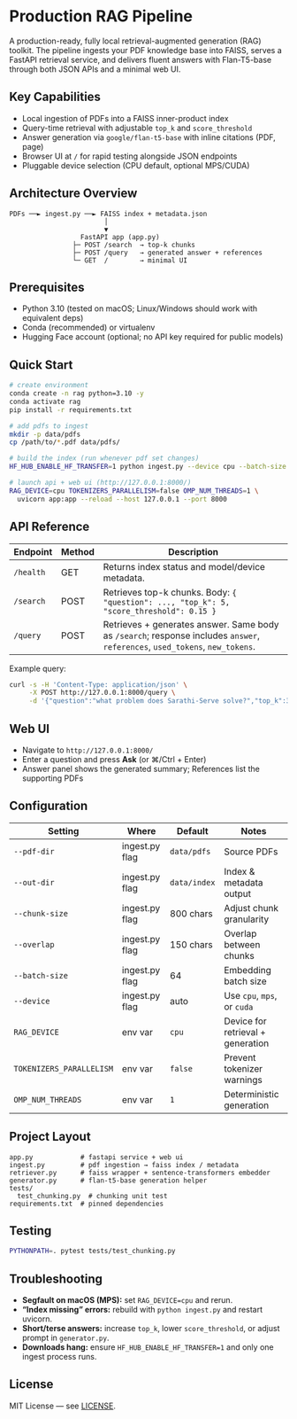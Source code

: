 # Production RAG Pipeline

A production-ready, fully local retrieval-augmented generation (RAG) toolkit. The
pipeline ingests your PDF knowledge base into FAISS, serves a FastAPI retrieval
service, and delivers fluent answers with Flan-T5-base through both JSON APIs and
a minimal web UI.

## Key Capabilities

- Local ingestion of PDFs into a FAISS inner-product index
- Query-time retrieval with adjustable `top_k` and `score_threshold`
- Answer generation via `google/flan-t5-base` with inline citations (PDF, page)
- Browser UI at `/` for rapid testing alongside JSON endpoints
- Pluggable device selection (CPU default, optional MPS/CUDA)

## Architecture Overview

```text
PDFs ──► ingest.py ──► FAISS index + metadata.json
                        │
                        ▼
                  FastAPI app (app.py)
                ├─ POST /search  → top-k chunks
                ├─ POST /query   → generated answer + references
                └─ GET  /        → minimal UI
```

## Prerequisites

- Python 3.10 (tested on macOS; Linux/Windows should work with equivalent deps)
- Conda (recommended) or virtualenv
- Hugging Face account (optional; no API key required for public models)

## Quick Start

```bash
# create environment
conda create -n rag python=3.10 -y
conda activate rag
pip install -r requirements.txt

# add pdfs to ingest
mkdir -p data/pdfs
cp /path/to/*.pdf data/pdfs/

# build the index (run whenever pdf set changes)
HF_HUB_ENABLE_HF_TRANSFER=1 python ingest.py --device cpu --batch-size 16

# launch api + web ui (http://127.0.0.1:8000/)
RAG_DEVICE=cpu TOKENIZERS_PARALLELISM=false OMP_NUM_THREADS=1 \
  uvicorn app:app --reload --host 127.0.0.1 --port 8000
```

## API Reference

| Endpoint | Method | Description |
|----------|--------|-------------|
| `/health` | GET | Returns index status and model/device metadata. |
| `/search` | POST | Retrieves top-k chunks. Body: `{ "question": ..., "top_k": 5, "score_threshold": 0.15 }` |
| `/query`  | POST | Retrieves + generates answer. Same body as `/search`; response includes `answer`, `references`, `used_tokens`, `new_tokens`. |

Example query:

```bash
curl -s -H 'Content-Type: application/json' \
     -X POST http://127.0.0.1:8000/query \
     -d '{"question":"what problem does Sarathi-Serve solve?","top_k":3,"score_threshold":0.15}'
```

## Web UI

- Navigate to `http://127.0.0.1:8000/`
- Enter a question and press **Ask** (or ⌘/Ctrl + Enter)
- Answer panel shows the generated summary; References list the supporting PDFs

## Configuration

| Setting | Where | Default | Notes |
|---------|-------|---------|-------|
| `--pdf-dir` | ingest.py flag | `data/pdfs` | Source PDFs |
| `--out-dir` | ingest.py flag | `data/index` | Index & metadata output |
| `--chunk-size` | ingest.py flag | 800 chars | Adjust chunk granularity |
| `--overlap` | ingest.py flag | 150 chars | Overlap between chunks |
| `--batch-size` | ingest.py flag | 64 | Embedding batch size |
| `--device` | ingest.py flag | auto | Use `cpu`, `mps`, or `cuda` |
| `RAG_DEVICE` | env var | `cpu` | Device for retrieval + generation |
| `TOKENIZERS_PARALLELISM` | env var | `false` | Prevent tokenizer warnings |
| `OMP_NUM_THREADS` | env var | `1` | Deterministic generation |

## Project Layout

```text
app.py            # fastapi service + web ui
ingest.py         # pdf ingestion → faiss index / metadata
retriever.py      # faiss wrapper + sentence-transformers embedder
generator.py      # flan-t5-base generation helper
tests/
  test_chunking.py  # chunking unit test
requirements.txt  # pinned dependencies
```

## Testing

```bash
PYTHONPATH=. pytest tests/test_chunking.py
```

## Troubleshooting

- **Segfault on macOS (MPS):** set `RAG_DEVICE=cpu` and rerun.
- **“Index missing” errors:** rebuild with `python ingest.py` and restart uvicorn.
- **Short/terse answers:** increase `top_k`, lower `score_threshold`, or adjust prompt in `generator.py`.
- **Downloads hang:** ensure `HF_HUB_ENABLE_HF_TRANSFER=1` and only one ingest process runs.

## License

MIT License — see [LICENSE](LICENSE).
